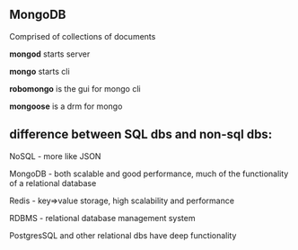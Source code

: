 ## MongoDB
Comprised of collections of documents

__mongod__ starts server

__mongo__ starts cli

__robomongo__ is the gui for mongo cli

__mongoose__ is a drm for mongo

## difference between SQL dbs and non-sql dbs:

NoSQL - more like JSON

MongoDB - both scalable and good performance, much of the functionality of a relational database

Redis - key=>value storage, high scalability and performance

RDBMS - relational database management system

PostgresSQL and other relational dbs have deep functionality